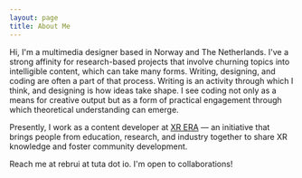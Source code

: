 ```yaml
---
layout: page
title: About Me
---
```


Hi, I'm a multimedia designer based in Norway and The Netherlands. I've a strong affinity for research-based projects that involve churning topics into intelligible content, which can take many forms. Writing, designing, and coding are often a part of that process. Writing is an activity through which I think, and designing is how ideas take shape. I see coding not only as a means for creative output but as a form of practical engagement through which theoretical understanding can emerge.

<!-- In recent years, my research has mainly revolved around the relationship between cognition and media technology. I've developed several prototypes exploring new approaches to how we organize, visualize, and interact with information. -->

Presently, I work as a content developer at [XR ERA](https://xrera.eu/) — an initiative that brings people from education, research, and industry together to share XR knowledge and foster community development.

Reach me at rebrui at tuta dot io. I'm open to collaborations!

<!-- <div style="padding:56.25% 0 0 0;position:relative;"><iframe src="https://player.vimeo.com/video/191818024?h=ce3cfce55b" style="position:absolute;top:0;left:0;width:100%;height:100%;" frameborder="0" allow="autoplay; fullscreen; picture-in-picture" allowfullscreen></iframe></div><script src="https://player.vimeo.com/api/player.js"></script> -->
